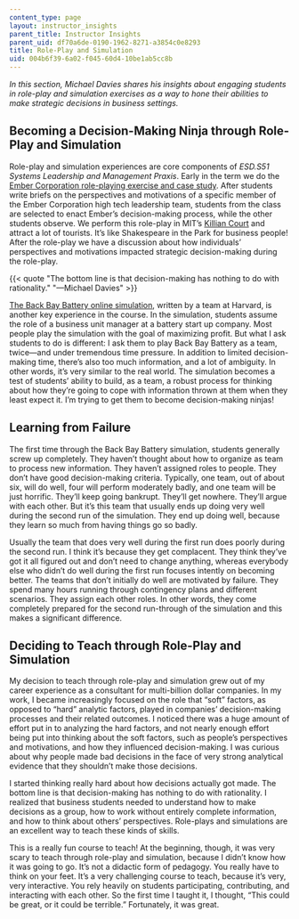 ```yaml
---
content_type: page
layout: instructor_insights
parent_title: Instructor Insights
parent_uid: df70a6de-0190-1962-8271-a3854c0e8293
title: Role-Play and Simulation
uid: 004b6f39-6a02-f045-60d4-10be1ab5cc8b
---
```


_In this section, Michael Davies shares his insights about engaging students in role-play and simulation exercises as a way to hone their abilities to make strategic decisions in business settings._

Becoming a Decision-Making Ninja through Role-Play and Simulation
-----------------------------------------------------------------

Role-play and simulation experiences are core components of _ESD.S51 Systems Leadership and Management Praxis_. Early in the term we do the [Ember Corporation role-playing exercise and case study](http://www.hbs.edu/faculty/Pages/item.aspx?num=29633). After students write briefs on the perspectives and motivations of a specific member of the Ember Corporation high tech leadership team, students from the class are selected to enact Ember’s decision-making process, while the other students observe. We perform this role-play in MIT’s [Killian Court](http://web.mit.edu/vrtour/n2_killiancourt_vr1.html) and attract a lot of tourists. It’s like Shakespeare in the Park for business people! After the role-play we have a discussion about how individuals’ perspectives and motivations impacted strategic decision-making during the role-play.

{{< quote "The bottom line is that decision-making has nothing to do with rationality." "—Michael Davies" >}}

[The Back Bay Battery online simulation](http://forio.com/simulate/forio/innovation-demo/simulation/index.html#getting_started.htm), written by a team at Harvard, is another key experience in the course. In the simulation, students assume the role of a business unit manager at a battery start up company. Most people play the simulation with the goal of maximizing profit. But what I ask students to do is different: I ask them to play Back Bay Battery as a team, twice—and under tremendous time pressure. In addition to limited decision-making time, there’s also too much information, and a lot of ambiguity. In other words, it’s very similar to the real world. The simulation becomes a test of students’ ability to build, as a team, a robust process for thinking about how they’re going to cope with information thrown at them when they least expect it. I’m trying to get them to become decision-making ninjas!

Learning from Failure
---------------------

The first time through the Back Bay Battery simulation, students generally screw up completely. They haven’t thought about how to organize as team to process new information. They haven’t assigned roles to people. They don’t have good decision-making criteria. Typically, one team, out of about six, will do well, four will perform moderately badly, and one team will be just horrific. They’ll keep going bankrupt. They’ll get nowhere. They’ll argue with each other. But it’s this team that usually ends up doing very well during the second run of the simulation. They end up doing well, because they learn so much from having things go so badly.

Usually the team that does very well during the first run does poorly during the second run. I think it’s because they get complacent. They think they’ve got it all figured out and don’t need to change anything, whereas everybody else who didn’t do well during the first run focuses intently on becoming better. The teams that don’t initially do well are motivated by failure. They spend many hours running through contingency plans and different scenarios. They assign each other roles. In other words, they come completely prepared for the second run-through of the simulation and this makes a significant difference.

Deciding to Teach through Role-Play and Simulation
--------------------------------------------------

My decision to teach through role-play and simulation grew out of my career experience as a consultant for multi-billion dollar companies. In my work, I became increasingly focused on the role that “soft” factors, as opposed to “hard” analytic factors, played in companies’ decision-making processes and their related outcomes. I noticed there was a huge amount of effort put in to analyzing the hard factors, and not nearly enough effort being put into thinking about the soft factors, such as people’s perspectives and motivations, and how they influenced decision-making. I was curious about why people made bad decisions in the face of very strong analytical evidence that they shouldn’t make those decisions.

I started thinking really hard about how decisions actually got made. The bottom line is that decision-making has nothing to do with rationality. I realized that business students needed to understand how to make decisions as a group, how to work without entirely complete information, and how to think about others’ perspectives. Role-plays and simulations are an excellent way to teach these kinds of skills.

This is a really fun course to teach! At the beginning, though, it was very scary to teach through role-play and simulation, because I didn’t know how it was going to go. It’s not a didactic form of pedagogy. You really have to think on your feet. It’s a very challenging course to teach, because it’s very, very interactive. You rely heavily on students participating, contributing, and interacting with each other. So the first time I taught it, I thought, “This could be great, or it could be terrible.” Fortunately, it was great.
